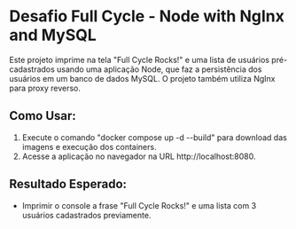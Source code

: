 # Desafio Full Cycle - Node with NgInx and MySQL

Este projeto imprime na tela "Full Cycle Rocks!" e uma lista de usuários pré-cadastrados usando uma aplicação Node, que faz a persistência dos usuários em um
banco de dados MySQL. O projeto também utiliza NgInx para proxy reverso.

## Como Usar:

1. Execute o comando "docker compose up -d --build" para download das imagens e execução dos containers.
2. Acesse a aplicação no navegador na URL http://localhost:8080.

## Resultado Esperado:
   - Imprimir o console a frase "Full Cycle Rocks!" e uma lista com 3 usuários cadastrados previamente.


